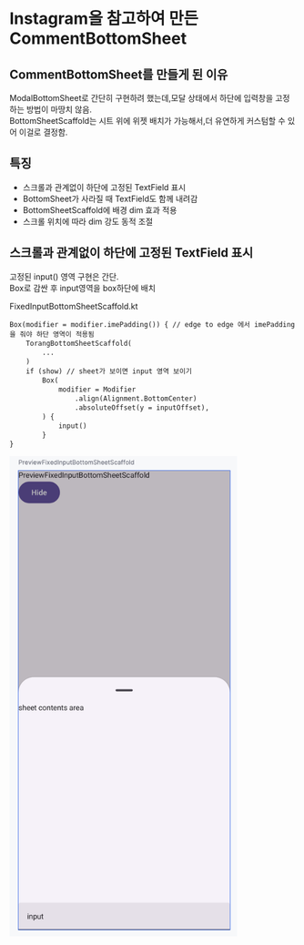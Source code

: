 # Instagram을 참고하여 만든 CommentBottomSheet

## CommentBottomSheet를 만들게 된 이유

ModalBottomSheet로 간단히 구현하려 했는데,모달 상태에서 하단에 입력창을 고정하는 방법이 마땅치 않음.<br>
BottomSheetScaffold는 시트 위에 위젯 배치가 가능해서,더 유연하게 커스텀할 수 있어 이걸로 결정함.

## 특징

- 스크롤과 관계없이 하단에 고정된 TextField 표시
- BottomSheet가 사라질 때 TextField도 함께 내려감
- BottomSheetScaffold에 배경 dim 효과 적용
- 스크롤 위치에 따라 dim 강도 동적 조절

## 스크롤과 관계없이 하단에 고정된 TextField 표시

고정된 input() 영역 구현은 간단.<br>
Box로 감싼 후 input영역을 box하단에 배치

FixedInputBottomSheetScaffold.kt
```
Box(modifier = modifier.imePadding()) { // edge to edge 에서 imePadding을 줘야 하단 영역이 적용됨
    TorangBottomSheetScaffold(
		...
    )
    if (show) // sheet가 보이면 input 영역 보이기
        Box(
            modifier = Modifier
                .align(Alignment.BottomCenter)
                .absoluteOffset(y = inputOffset),
        ) {
            input()
        }
}
```
<img src ="../screenshots/PreviewFixedInputBottomSheetScaffold.png" width="400">